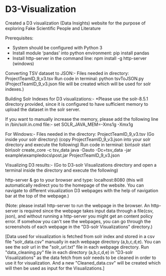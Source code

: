 # D3-Visualization
Created a D3 visualization (Data Insights) website for the purpose of exploring Fake Scientific People and Literature


Prerequisites:
* System should be configured with Python 3
* Install module ‘pandas’ into python environment: pip install pandas
* Install http-server in the command line: npm install -g http-server (windows)


Converting TSV dataset to JSON:-
Files needed in directory:
ProjectTeamID_9_v3.tsv
Run code in terminal:
python tsvToJSON.py
(ProjectTeamID_9_v3.json file will be created which will be used for solr indexes.)


Building Solr Indexes for D3 visualizations:-
*Please use the solr-8.5.1 directory provided, since it is configured to have sufficient memory to upload the dataset in the 
solr server.

If you want to manually increase the memory, please add the following line in <your-solr-directory>/bin/solr.in.cmd file:-
set SOLR_JAVA_MEM=-Xms1g -Xmx1g  

For Windows:-
Files needed in the directory:
ProjectTeamID_9_v3.tsv
(Go inside your solr directory)
(copy ProjectTeamID_9_v3.json into your solr directory and execute the following)
Run code in terminal:
bin\solr start
bin\solr create_core -c tsv_data
java -Dauto -Dc=tsv_data -jar example\exampledocs\post.jar ProjectTeamID_9_v3.json



Visualizing D3 results:-
(Go to D3-solr Visualizations directory and open a terminal inside the directory and execute the following)

http-server &
go to your browser and type: localhost:8080
(this will automatically redirect you to the homepage of the website. You can navigate to different visualization D3 webpages with the help of navigation bar at the top of the webpage.)

(Note: please install http-server to run the webpage in the browser. An http-server is required since the webpage takes input data through a file(csv, json), and without running a http-server you might get an content policy error. If somehow you can't see the webpages, you can go through the screenshots of each webpage in the "D3-solr Visualizations" directory.)

[Data used for visualization is fetched from solr index and stored in a csv file "solr_data.csv" manually in each webpage directory (a,b,c,d,e). You can see the solr url in the "solr_url.txt" file in each webpage directory. Run "data_cleaning.py" file in each directory (a,b,c,d,e) in "D3-solr Visualizations" as the data fetch from solr needs to be cleaned in order to use it for visualization. And a new "Cleaned_data.csv" will be created which will then be used as input for the Visualizations.]
